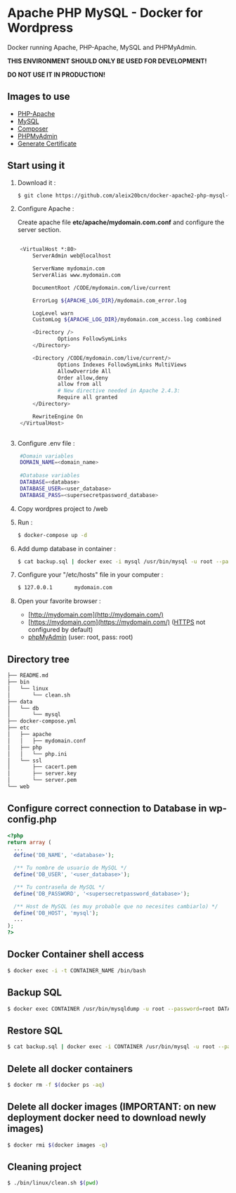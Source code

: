 # Apache PHP MySQL - Docker for Wordpress

Docker running Apache, PHP-Apache, MySQL and PHPMyAdmin.

**THIS ENVIRONMENT SHOULD ONLY BE USED FOR DEVELOPMENT!**

**DO NOT USE IT IN PRODUCTION!**

## Images to use

* [PHP-Apache](https://hub.docker.com/r/_/php/)
* [MySQL](https://hub.docker.com/_/mysql/)
* [Composer](https://hub.docker.com/r/composer/composer/)
* [PHPMyAdmin](https://hub.docker.com/r/phpmyadmin/phpmyadmin/)
* [Generate Certificate](https://hub.docker.com/r/jacoelho/generate-certificate/)

## Start using it

1. Download it :

    ```sh
    $ git clone https://github.com/aleix20bcn/docker-apache2-php-mysql-wordpress.git
    ```

2. Configure Apache :

    Create apache file **etc/apache/mydomain.com.conf** and configure the server section.

```sh
    
    <VirtualHost *:80>
        ServerAdmin web@localhost

        ServerName mydomain.com
        ServerAlias www.mydomain.com

        DocumentRoot /CODE/mydomain.com/live/current

        ErrorLog ${APACHE_LOG_DIR}/mydomain.com_error.log

        LogLevel warn
        CustomLog ${APACHE_LOG_DIR}/mydomain.com_access.log combined

        <Directory />
                Options FollowSymLinks
        </Directory>

        <Directory /CODE/mydomain.com/live/current/>
                Options Indexes FollowSymLinks MultiViews
                AllowOverride All
                Order allow,deny
                allow from all
                # New directive needed in Apache 2.4.3: 
                Require all granted
        </Directory>

        RewriteEngine On
    </VirtualHost>
    
```

3. Configure .env file : 

```sh
    #Domain variables
    DOMAIN_NAME=<domain_name>
    
    #Database variables
    DATABASE=<database>
    DATABASE_USER=<user_database>
    DATABASE_PASS=<supersecretpassword_database>
```

4. Copy wordpres project to /web

5. Run :

    ```sh
    $ docker-compose up -d
    ```

6. Add dump database in container :

    ```sh
    $ cat backup.sql | docker exec -i mysql /usr/bin/mysql -u root --password=root MYDATABASE
    ```

7. Configure your "/etc/hosts" file in your computer :

    ```sh
    $ 127.0.0.1       mydomain.com
    ```

8. Open your favorite browser :

    * [http://mydomain.com](http://mydomain.com/)
    * [https://mydomain.com](https://mydomain.com/) ([HTTPS](#generating-ssl-certificates) not configured by default)
    * [phpMyAdmin](http://localhost:8080/) (user: root, pass: root)

## Directory tree

```sh
├── README.md
├── bin
│   └── linux
│       └── clean.sh
├── data
│   └── db
│       └── mysql
├── docker-compose.yml
├── etc
│   ├── apache
│   │   ├── mydomain.conf
│   ├── php
│   │   └── php.ini
│   └── ssl
│       ├── cacert.pem
│       ├── server.key
│       └── server.pem
└── web
```

## Configure correct connection to Database in wp-config.php

```php
<?php
return array (
  ...
  define('DB_NAME', '<database>');

  /** Tu nombre de usuario de MySQL */
  define('DB_USER', '<user_database>');

  /** Tu contraseña de MySQL */
  define('DB_PASSWORD', '<supersecretpassword_database>');

  /** Host de MySQL (es muy probable que no necesites cambiarlo) */
  define('DB_HOST', 'mysql');
  ...
);
?>
```

## Docker Container shell access

```sh
$ docker exec -i -t CONTAINER_NAME /bin/bash
```

## Backup SQL

```sh
$ docker exec CONTAINER /usr/bin/mysqldump -u root --password=root DATABASE > backup.sql
```

## Restore SQL

```sh
$ cat backup.sql | docker exec -i CONTAINER /usr/bin/mysql -u root --password=root DATABASE
```

## Delete all docker containers

```sh
$ docker rm -f $(docker ps -aq)
```

## Delete all docker images (IMPORTANT: on new deployment docker need to download newly images)

```sh
$ docker rmi $(docker images -q)
```

## Cleaning project

```sh
$ ./bin/linux/clean.sh $(pwd)
```
